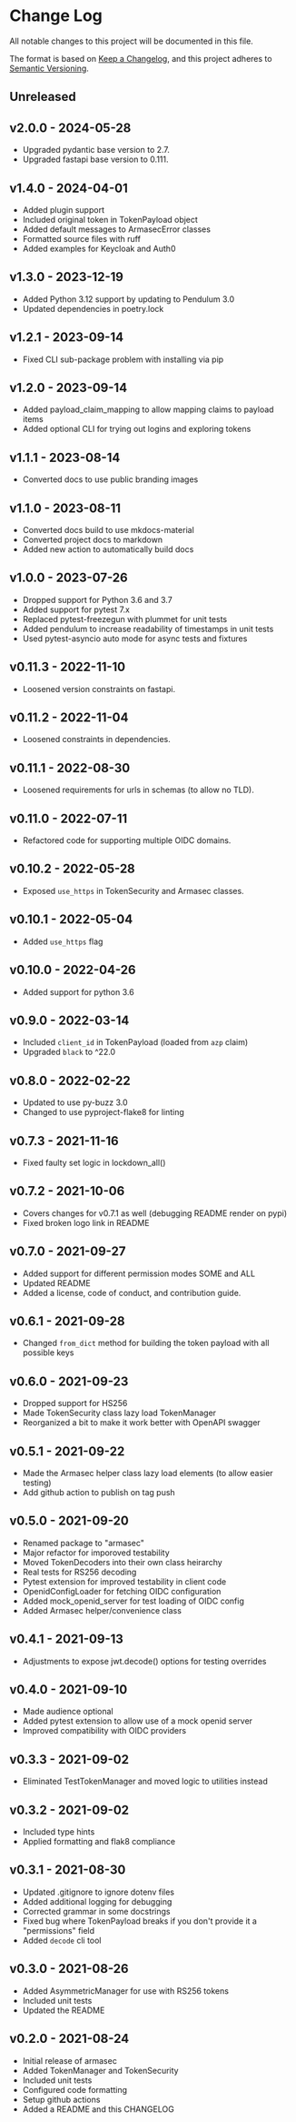 # Change Log

All notable changes to this project will be documented in this file.

The format is based on [Keep a Changelog](http://keepachangelog.com/),
and this project adheres to [Semantic Versioning](http://semver.org/).

## Unreleased

## v2.0.0 - 2024-05-28

- Upgraded pydantic base version to 2.7.
- Upgraded fastapi base version to 0.111.


## v1.4.0 - 2024-04-01

- Added plugin support
- Included original token in TokenPayload object
- Added default messages to ArmasecError classes
- Formatted source files with ruff
- Added examples for Keycloak and Auth0

## v1.3.0 - 2023-12-19

- Added Python 3.12 support by updating to Pendulum 3.0
- Updated dependencies in poetry.lock

## v1.2.1 - 2023-09-14

- Fixed CLI sub-package problem with installing via pip

## v1.2.0 - 2023-09-14

- Added payload_claim_mapping to allow mapping claims to payload items
- Added optional CLI for trying out logins and exploring tokens

## v1.1.1 - 2023-08-14

- Converted docs to use public branding images

## v1.1.0 - 2023-08-11

- Converted docs build to use mkdocs-material
- Converted project docs to markdown
- Added new action to automatically build docs

## v1.0.0 - 2023-07-26

- Dropped support for Python 3.6 and 3.7
- Added support for pytest 7.x
- Replaced pytest-freezegun with plummet for unit tests
- Added pendulum to increase readability of timestamps in unit tests
- Used pytest-asyncio auto mode for async tests and fixtures


## v0.11.3 - 2022-11-10

- Loosened version constraints on fastapi.


## v0.11.2 - 2022-11-04

- Loosened constraints in dependencies.


## v0.11.1 - 2022-08-30

- Loosened requirements for urls in schemas (to allow no TLD).


## v0.11.0 - 2022-07-11

- Refactored code for supporting multiple OIDC domains.


## v0.10.2 - 2022-05-28

- Exposed `use_https` in TokenSecurity and Armasec classes.


## v0.10.1 - 2022-05-04

- Added `use_https` flag


## v0.10.0 - 2022-04-26

- Added support for python 3.6


## v0.9.0 - 2022-03-14

- Included `client_id` in TokenPayload (loaded from `azp` claim)
- Upgraded `black` to ^22.0


## v0.8.0 - 2022-02-22

- Updated to use py-buzz 3.0
- Changed to use pyproject-flake8 for linting


## v0.7.3 - 2021-11-16

- Fixed faulty set logic in lockdown_all()


## v0.7.2 - 2021-10-06

- Covers changes for v0.7.1 as well (debugging README render on pypi)
- Fixed broken logo link in README


## v0.7.0 - 2021-09-27

- Added support for different permission modes SOME and ALL
- Updated README
- Added a license, code of conduct, and contribution guide.


## v0.6.1 - 2021-09-28

- Changed `from_dict` method for building the token payload with all possible keys


## v0.6.0 - 2021-09-23

- Dropped support for HS256
- Made TokenSecurity class lazy load TokenManager
- Reorganized a bit to make it work better with OpenAPI swagger


## v0.5.1 - 2021-09-22

- Made the Armasec helper class lazy load elements (to allow easier testing)
- Add github action to publish on tag push


## v0.5.0 - 2021-09-20

- Renamed package to "armasec"
- Major refactor for imporoved testability
- Moved TokenDecoders into their own class heirarchy
- Real tests for RS256 decoding
- Pytest extension for improved testability in client code
- OpenidConfigLoader for fetching OIDC configuration
- Added mock_openid_server for test loading of OIDC config
- Added Armasec helper/convenience class


## v0.4.1 - 2021-09-13

- Adjustments to expose jwt.decode() options for testing overrides


## v0.4.0 - 2021-09-10

- Made audience optional
- Added pytest extension to allow use of a mock openid server
- Improved compatibility with OIDC providers


## v0.3.3 - 2021-09-02

- Eliminated TestTokenManager and moved logic to utilities instead


## v0.3.2 - 2021-09-02

- Included type hints
- Applied formatting and flak8 compliance


## v0.3.1 - 2021-08-30

- Updated .gitignore to ignore dotenv files
- Added additional logging for debugging
- Corrected grammar in some docstrings
- Fixed bug where TokenPayload breaks if you don't provide it a "permissions" field
- Added `decode` cli tool

## v0.3.0 - 2021-08-26

- Added AsymmetricManager for use with RS256 tokens
- Included unit tests
- Updated the README


## v0.2.0 - 2021-08-24

- Initial release of armasec
- Added TokenManager and TokenSecurity
- Included unit tests
- Configured code formatting
- Setup github actions
- Added a README and this CHANGELOG
